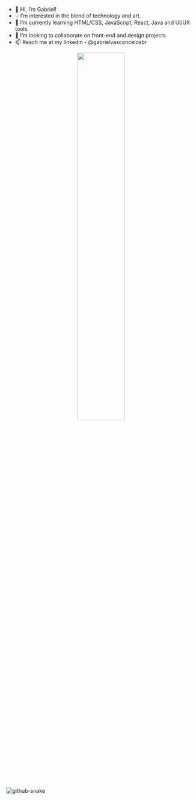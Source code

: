 - 👋 Hi, I’m Gabriel!
- 💡 I’m interested in the blend of technology and art.
- 🌱 I’m currently learning HTML/CSS, JavaScript, React, Java and UI/UX tools.
- 🤝 I’m looking to collaborate on front-end and design projects.
- 📫 Reach me at my linkedin - @gabrielvasconcelosbr
 <div align="center">
  <img src="https://github-readme-stats.vercel.app/api/top-langs/?username=gabrielvasconcelosbr&layout=compact&theme=radical" width="50%">
</div>

<picture>
  <source media="(prefers-color-scheme: dark)" srcset="https://raw.githubusercontent.com/tobiasmeyhoefer/tobiasmeyhoefer/output/github-snake-dark.svg" />
  <source media="(prefers-color-scheme: light)" srcset="https://raw.githubusercontent.com/tobiasmeyhoefer/tobiasmeyhoefer/output/github-snake.svg" />
  <img alt="github-snake" src="https://raw.githubusercontent.com/tobiasmeyhoefer/tobiasmeyhoefer/output/github-snake.svg" />
</picture>


